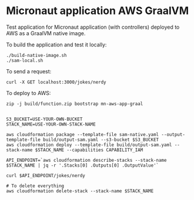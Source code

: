 # Micronaut application AWS GraalVM

Test application for Micronaut application (with controllers) deployed to AWS as a GraalVM native image.

To build the application and test it locally:

```
./build-native-image.sh
./sam-local.sh
```

To send a request:

```
curl -X GET localhost:3000/jokes/nerdy
```

To deploy to AWS:

```
zip -j build/function.zip bootstrap mn-aws-app-graal


S3_BUCKET=USE-YOUR-OWN-BUCKET
STACK_NAME=USE-YOUR-OWN-STACK-NAME

aws cloudformation package --template-file sam-native.yaml --output-template-file build/output-sam.yaml --s3-bucket $S3_BUCKET
aws cloudformation deploy --template-file build/output-sam.yaml --stack-name $STACK_NAME --capabilities CAPABILITY_IAM

API_ENDPOINT=`aws cloudformation describe-stacks --stack-name $STACK_NAME | jq -r '.Stacks[0] .Outputs[0] .OutputValue'`

curl $API_ENDPOINT/jokes/nerdy

# To delete everything
aws cloudformation delete-stack --stack-name $STACK_NAME
```
